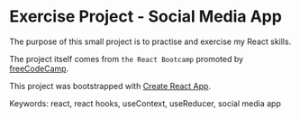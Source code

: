 # Exercise Project - Social Media App

The purpose of this small project is to practise and exercise my React skills.

The project itself comes from `the React Bootcamp` promoted by [freeCodeCamp](https://www.freecodecamp.org/news/how-to-learn-react-in-2023/).

This project was bootstrapped with [Create React App](https://github.com/facebook/create-react-app).

Keywords: react, react hooks, useContext, useReducer, social media app